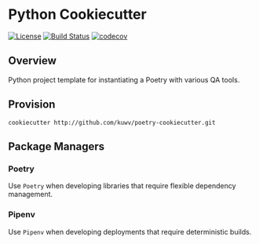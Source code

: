 # Python Cookiecutter

[![License](https://img.shields.io/badge/License-Apache%202.0-blue.svg)](https://opensource.org/licenses/Apache-2.0)
[![Build Status](https://travis-ci.org/kuwv/poetry-cookiecutter.svg?branch=master)](https://travis-ci.org/kuwv/poetry-cookiecutter)
[![codecov](https://codecov.io/gh/kuwv/poetry-cookiecutter/branch/master/graph/badge.svg)](https://codecov.io/gh/kuwv/poetry-cookiecutter)

## Overview

Python project template for instantiating a Poetry with various QA tools.

## Provision

`cookiecutter http://github.com/kuwv/poetry-cookiecutter.git`

## Package Managers

### Poetry

Use `Poetry` when developing libraries that require flexible dependency management.

### Pipenv

Use `Pipenv` when developing deployments that require deterministic builds.
